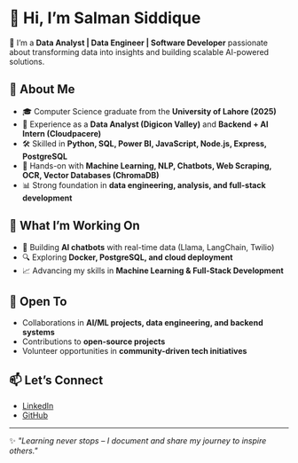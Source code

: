 # 👋 Hi, I’m Salman Siddique  

🚀 I’m a **Data Analyst | Data Engineer | Software Developer** passionate about transforming data into insights and building scalable AI-powered solutions.  

## 👀 About Me  
- 🎓 Computer Science graduate from the **University of Lahore (2025)**  
- 💼 Experience as a **Data Analyst (Digicon Valley)** and **Backend + AI Intern (Cloudpacere)**  
- 🛠️ Skilled in **Python, SQL, Power BI, JavaScript, Node.js, Express, PostgreSQL**  
- 🤖 Hands-on with **Machine Learning, NLP, Chatbots, Web Scraping, OCR, Vector Databases (ChromaDB)**  
- 📊 Strong foundation in **data engineering, analysis, and full-stack development**  

## 🌱 What I’m Working On  
- 🚧 Building **AI chatbots** with real-time data (Llama, LangChain, Twilio)  
- 🔍 Exploring **Docker, PostgreSQL, and cloud deployment**  
- 📈 Advancing my skills in **Machine Learning & Full-Stack Development**  

## 🤝 Open To  
- Collaborations in **AI/ML projects, data engineering, and backend systems**  
- Contributions to **open-source projects**  
- Volunteer opportunities in **community-driven tech initiatives**  

## 📫 Let’s Connect  
- [LinkedIn](https://www.linkedin.com/in/salman-siddique-a32a9a1a3)  
- [GitHub](https://github.com/2salman-19)  

---
✨ *"Learning never stops – I document and share my journey to inspire others."*  
